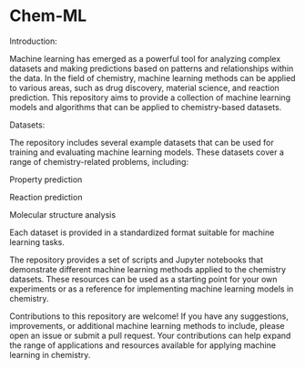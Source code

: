 # Chem-ML

Introduction:

Machine learning has emerged as a powerful tool for analyzing complex datasets and making predictions based on patterns and relationships within the data. In the field of chemistry, machine learning methods can be applied to various areas, such as drug discovery, material science, and reaction prediction. This repository aims to provide a collection of machine learning models and algorithms that can be applied to chemistry-based datasets.

Datasets:

The repository includes several example datasets that can be used for training and evaluating machine learning models. These datasets cover a range of chemistry-related problems, including:

Property prediction

Reaction prediction

Molecular structure analysis

Each dataset is provided in a standardized format suitable for machine learning tasks. 

The repository provides a set of scripts and Jupyter notebooks that demonstrate different machine learning methods applied to the chemistry datasets. These resources can be used as a starting point for your own experiments or as a reference for implementing machine learning models in chemistry.

Contributions to this repository are welcome! If you have any suggestions, improvements, or additional machine learning methods to include, please open an issue or submit a pull request. Your contributions can help expand the range of applications and resources available for applying machine learning in chemistry.
